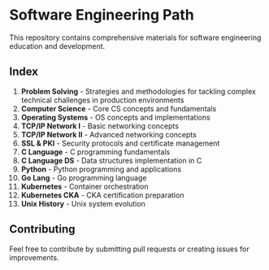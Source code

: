 # Software Engineering Path

This repository contains comprehensive materials for software engineering education and development.

## Index

1. **Problem Solving** - Strategies and methodologies for tackling complex technical challenges in production environments
2. **Computer Science** - Core CS concepts and fundamentals
3. **Operating Systems** - OS concepts and implementations
4. **TCP/IP Network I** - Basic networking concepts
5. **TCP/IP Network II** - Advanced networking concepts
6. **SSL & PKI** - Security protocols and certificate management
7. **C Language** - C programming fundamentals
8. **C Language DS** - Data structures implementation in C
9. **Python** - Python programming and applications
10. **Go Lang** - Go programming language
11. **Kubernetes** - Container orchestration
12. **Kubernetes CKA** - CKA certification preparation
13. **Unix History** - Unix system evolution

## Contributing

Feel free to contribute by submitting pull requests or creating issues for improvements.